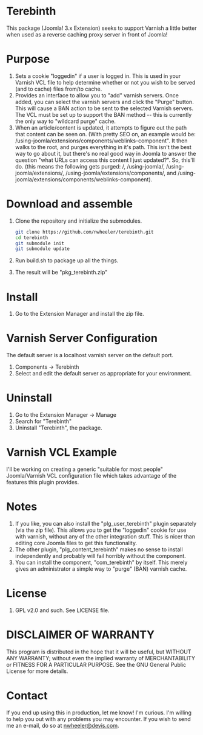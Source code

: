Terebinth
==============

This package (Joomla! 3.x Extension) seeks to support Varnish a little better when used as a reverse caching proxy server in front of Joomla!

Purpose
==============

1. Sets a cookie "loggedin" if a user is logged in. This is used in your Varnish VCL file to help determine whether or not you wish to be served (and to cache) files from/to cache.
1. Provides an interface to allow you to "add" varnish servers. Once added, you can select the varnish servers and click the "Purge" button. This will cause a BAN action to be sent to the selected Varnish servers. The VCL must be set up to support the BAN method -- this is currently the only way to "wildcard purge" cache.
1. When an article/content is updated, it attempts to figure out the path that content can be seen on. (With pretty SEO on, an example would be: /using-joomla/extensions/components/weblinks-component". It then walks to the root, and purges everything in it's path. This isn't the best way to go about it, but there's no real good way in Joomla to answer the question "what URLs can access this content I just updated?". So, this'll do. (this means the following gets purged: /, /using-joomla/, /using-joomla/extensions/, /using-joomla/extensions/components/, and /using-joomla/extensions/components/weblinks-component).

Download and assemble
==============

1. Clone the repository and initialize the submodules.

    ```sh
    git clone https://github.com/nwheeler/terebinth.git
    cd terebinth
    git submodule init
    git submodule update
    ```

1. Run build.sh to package up all the things.
1. The result will be "pkg_terebinth.zip"


Install
==============

1. Go to the Extension Manager and install the zip file.

Varnish Server Configuration
==============

The default server is a localhost varnish server on the default port.

1. Components -> Terebinth
1. Select and edit the default server as appropriate for your environment.

Uninstall
==============

1. Go to the Extension Manager -> Manage
1. Search for "Terebinth"
1. Uninstall "Terebinth", the package.

Varnish VCL Example
==============

I'll be working on creating a generic "suitable for most people" Joomla/Varnish VCL configuration file which takes advantage of the features this plugin provides.

Notes
==============

1. If you like, you can also install the "plg_user_terebinth" plugin separately (via the zip file). This allows you to get the "loggedin" cookie for use with varnish, without any of the other integration stuff. This is nicer than editing core Joomla files to get this functionality.
1. The other plugin, "plg_content_terebinth" makes no sense to install independently and probably will fail horribly without the component.
1. You can install the component, "com_terebinth" by itself. This merely gives an administrator a simple way to "purge" (BAN) varnish cache.

License
==============

1. GPL v2.0 and such. See LICENSE file.

DISCLAIMER OF WARRANTY
==============
This program is distributed in the hope that it will be useful, but WITHOUT ANY WARRANTY; without even the implied warranty of MERCHANTABILITY or FITNESS FOR A PARTICULAR PURPOSE. See the GNU General Public License for more details. 

Contact
==============
If you end up using this in production, let me know! I'm curious. I'm willing to help you out with any problems you may encounter. If you wish to send me an e-mail, do so at nwheeler@devis.com.
